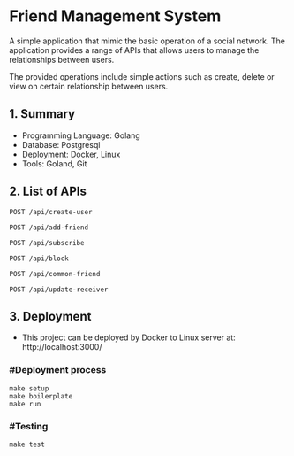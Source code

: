 # Friend Management System

A simple application that mimic the basic operation of a social network. The application provides a range of APIs that allows users to manage the relationships between users.

The provided operations include simple actions such as create, delete or view on certain relationship between users.

## 1. Summary

- Programming Language: Golang
- Database: Postgresql
- Deployment: Docker, Linux
- Tools: Goland, Git

## 2. List of APIs
```
POST /api/create-user

POST /api/add-friend

POST /api/subscribe

POST /api/block

POST /api/common-friend

POST /api/update-receiver
```

## 3. Deployment

- This project can be deployed by Docker to Linux server at: http://localhost:3000/

### #Deployment process

```
make setup
make boilerplate
make run
```

### #Testing

```
make test
```
